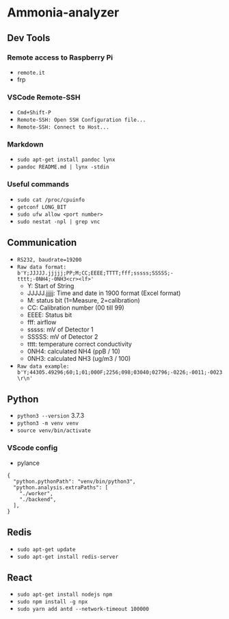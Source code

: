 # Ammonia-analyzer

## Dev Tools

### Remote access to Raspberry Pi
- `remote.it`
- frp

### VSCode Remote-SSH
- `Cmd+Shift-P`
- `Remote-SSH: Open SSH Configuration file...`
- `Remote-SSH: Connect to Host...`

### Markdown 
- `sudo apt-get install pandoc lynx`
- `pandoc README.md | lynx -stdin`

### Useful commands
- `sudo cat /proc/cpuinfo`
- `getconf LONG_BIT`
- `sudo ufw allow <port number>`
- `sudo nestat -npl | grep vnc`

## Communication
- `RS232, baudrate=19200`
- `Raw data format: b'Y;JJJJJ.jjjjj;PP;M;CC;EEEE;TTTT;fff;sssss;SSSSS;-tttt;-0NH4;-0NH3<cr><lf>'`
  - Y: Start of String
  - JJJJJ.jjjjj: Time and date in 1900 format (Excel format)
  - M: status bit (1=Measure, 2=calibration)
  - CC: Calibration number (00 till 99)
  - EEEE: Status bit
  - fff: airflow
  - sssss: mV of Detector 1
  - SSSSS: mV of Detector 2
  - tttt: temperature correct conductivity
  - 0NH4: calculated NH4 (ppB / 10)
  - 0NH3: calculated NH3 (ug/m3 / 100)
- `Raw data example: b'Y;44305.49296;60;1;01;000F;2256;098;03040;02796;-0226;-0011;-0023\r\n'`

## Python
- `python3 --version` 3.7.3
- `python3 -m venv venv`
- `source venv/bin/activate`

### VScode config
- pylance
```
{
  "python.pythonPath": "venv/bin/python3",
  "python.analysis.extraPaths": [
    "./worker",
    "./backend",
  ],
}
```

## Redis
- `sudo apt-get update`
- `sudo apt-get install redis-server`

## React
- `sudo apt-get install nodejs npm`
- `sudo npm install -g npx`
- `sudo yarn add antd --network-timeout 100000`

